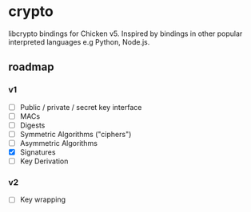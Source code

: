 # crypto

libcrypto bindings for Chicken v5. Inspired by bindings in other popular
interpreted languages e.g Python, Node.js.

## roadmap

### v1

* [ ] Public / private / secret key interface
* [ ] MACs
* [ ] Digests
* [ ] Symmetric Algorithms ("ciphers")
* [ ] Asymmetric Algorithms
* [x] Signatures
* [ ] Key Derivation

### v2
* [ ] Key wrapping
